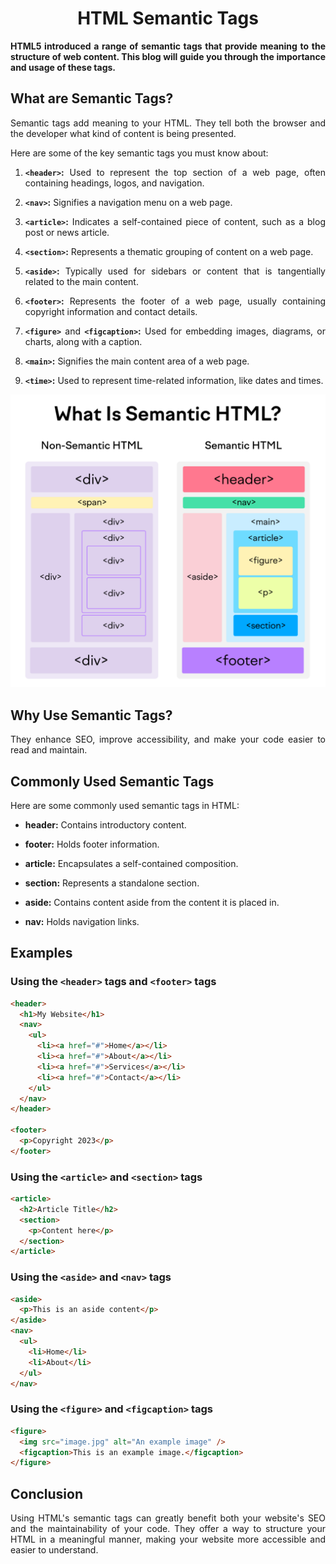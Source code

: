 <style>
  body {
    text-align: justify;
  }
</style>

<h1 style="text-align: center;">HTML Semantic Tags</h1>

<b>HTML5 introduced a range of semantic tags that provide meaning to the structure of web content. This blog will guide you through the importance and usage of these tags.</b>

## What are Semantic Tags?

Semantic tags add meaning to your HTML. They tell both the browser and the developer what kind of content is being presented.

Here are some of the key semantic tags you must know about:

1. **`<header>`:** Used to represent the top section of a web page, often containing headings, logos, and navigation.

2. **`<nav>`:** Signifies a navigation menu on a web page.

3. **`<article>`:** Indicates a self-contained piece of content, such as a blog post or news article.

4. **`<section>`:** Represents a thematic grouping of content on a web page.

5. **`<aside>`:** Typically used for sidebars or content that is tangentially related to the main content.

6. **`<footer>`:** Represents the footer of a web page, usually containing copyright information and contact details.

7. **`<figure>`** and **`<figcaption>`:** Used for embedding images, diagrams, or charts, along with a caption.

8. **`<main>`:** Signifies the main content area of a web page.

9. **`<time>`:** Used to represent time-related information, like dates and times.

![semantic-tags](./assets/semantic-tags.png)

## Why Use Semantic Tags?

They enhance SEO, improve accessibility, and make your code easier to read and maintain.

## Commonly Used Semantic Tags

Here are some commonly used semantic tags in HTML:

- **header:** Contains introductory content.

- **footer:** Holds footer information.

- **article:** Encapsulates a self-contained composition.

- **section:** Represents a standalone section.

- **aside:** Contains content aside from the content it is placed in.

- **nav:** Holds navigation links.

## Examples

### Using the `<header>` tags and `<footer>` tags

```html
<header>
  <h1>My Website</h1>
  <nav>
    <ul>
      <li><a href="#">Home</a></li>
      <li><a href="#">About</a></li>
      <li><a href="#">Services</a></li>
      <li><a href="#">Contact</a></li>
    </ul>
  </nav>
</header>

<footer>
  <p>Copyright 2023</p>
</footer>
```

### Using the `<article>` and `<section>` tags

```html
<article>
  <h2>Article Title</h2>
  <section>
    <p>Content here</p>
  </section>
</article>
```

### Using the `<aside>` and `<nav>` tags

```html
<aside>
  <p>This is an aside content</p>
</aside>
<nav>
  <ul>
    <li>Home</li>
    <li>About</li>
  </ul>
</nav>
```

### Using the `<figure>` and `<figcaption>` tags

```html
<figure>
  <img src="image.jpg" alt="An example image" />
  <figcaption>This is an example image.</figcaption>
</figure>
```

## Conclusion

Using HTML's semantic tags can greatly benefit both your website's SEO and the maintainability of your code. They offer a way to structure your HTML in a meaningful manner, making your website more accessible and easier to understand.
